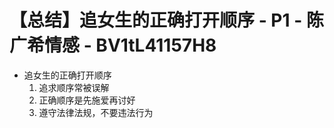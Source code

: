 # 【总结】追女生的正确打开顺序 - P1 - 陈广希情感 - BV1tL41157H8

-   追女生的正确打开顺序
    1.  追求顺序常被误解
    2.  正确顺序是先施爱再讨好
    3.  遵守法律法规，不要违法行为